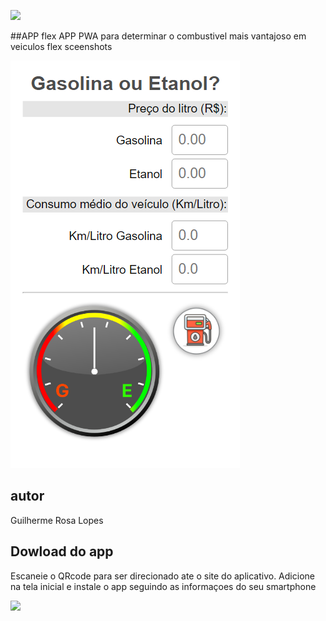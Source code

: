 ![](https://img.shields.io/github/license/caallop/PWA)

##APP flex
APP PWA para determinar o combustivel mais vantajoso em veiculos flex
sceenshots 

![](img/screenshot1.png)
## autor 
Guilherme Rosa Lopes

## Dowload do app
Escaneie o QRcode para ser direcionado ate o site do aplicativo. Adicione na tela inicial e instale o app seguindo as informaçoes do seu smartphone

![](https://raw.githubusercontent.com/caallop/flexv2/refs/heads/main/img/qrcode.png)






